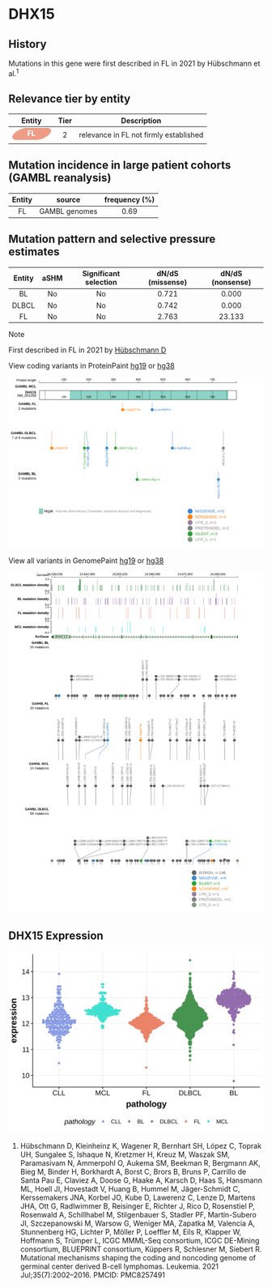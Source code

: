 # DHX15
## History
Mutations in this gene were first described in FL in 2021 by Hübschmann et al.<sup>1</sup>

## Relevance tier by entity

|Entity|Tier|Description                           |
|:------:|:----:|--------------------------------------|
|![FL](images/icons/FL_tier2.png)    |2   |relevance in FL not firmly established|

## Mutation incidence in large patient cohorts (GAMBL reanalysis)

|Entity|source       |frequency (%)|
|:------:|:-------------:|:-------------:|
|FL    |GAMBL genomes|0.69         |

## Mutation pattern and selective pressure estimates

|Entity|aSHM|Significant selection|dN/dS (missense)|dN/dS (nonsense)|
|:------:|:----:|:---------------------:|:----------------:|:----------------:|
|BL    |No  |No                   |0.721           | 0.000          |
|DLBCL |No  |No                   |0.742           | 0.000          |
|FL    |No  |No                   |2.763           |23.133          |


> [!NOTE]
> First described in FL in 2021 by [Hübschmann D](https://pubmed.ncbi.nlm.nih.gov/33953289)


View coding variants in ProteinPaint [hg19](https://morinlab.github.io/LLMPP/GAMBL/DHX15_protein.html)  or [hg38](https://morinlab.github.io/LLMPP/GAMBL/DHX15_protein_hg38.html)

![image](images/proteinpaint/DHX15_NM_001358.svg)

View all variants in GenomePaint [hg19](https://morinlab.github.io/LLMPP/GAMBL/DHX15.html)  or [hg38](https://morinlab.github.io/LLMPP/GAMBL/DHX15_hg38.html)

![image](images/proteinpaint/DHX15.svg)
## DHX15 Expression
![image](images/gene_expression/DHX15_by_pathology.svg)
1.  Hübschmann D, Kleinheinz K, Wagener R, Bernhart SH, López C, Toprak UH, Sungalee S, Ishaque N, Kretzmer H, Kreuz M, Waszak SM, Paramasivam N, Ammerpohl O, Aukema SM, Beekman R, Bergmann AK, Bieg M, Binder H, Borkhardt A, Borst C, Brors B, Bruns P, Carrillo de Santa Pau E, Claviez A, Doose G, Haake A, Karsch D, Haas S, Hansmann ML, Hoell JI, Hovestadt V, Huang B, Hummel M, Jäger-Schmidt C, Kerssemakers JNA, Korbel JO, Kube D, Lawerenz C, Lenze D, Martens JHA, Ott G, Radlwimmer B, Reisinger E, Richter J, Rico D, Rosenstiel P, Rosenwald A, Schillhabel M, Stilgenbauer S, Stadler PF, Martín-Subero JI, Szczepanowski M, Warsow G, Weniger MA, Zapatka M, Valencia A, Stunnenberg HG, Lichter P, Möller P, Loeffler M, Eils R, Klapper W, Hoffmann S, Trümper L, ICGC MMML-Seq consortium, ICGC DE-Mining consortium, BLUEPRINT consortium, Küppers R, Schlesner M, Siebert R. Mutational mechanisms shaping the coding and noncoding genome of germinal center derived B-cell lymphomas. Leukemia. 2021 Jul;35(7):2002–2016. PMCID: PMC8257491


<!-- ORIGIN: hubschmannMutationalMechanismsShaping2021b -->
<!-- FL: hubschmannMutationalMechanismsShaping2021b -->
